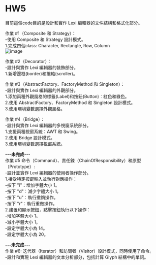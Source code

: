 # HW5

目前這個code目的是設計和實作 Lexi 編輯器的文件結構和格式化部分。

作業 #1（Composite 和 Strategy）：<br>
-使用 Composite 和 Strategy 設計模式。<br>
1.完成四個class: Character, Rectangle, Row, Column<br>
![image](https://github.com/Allyson-Wu/HW5/assets/142470368/ca6c5f5a-50b5-481f-ae21-df065a54bc54)


作業 #2（Decorator）：<br>
-設計與實作 Lexi 編輯器的裝飾部分。<br>
1.新增邊框(border)和捲軸(scroller)。<br>

作業 #3（AbstractFactory、FactoryMethod 和 Singleton）：<br>
-設計與實作 Lexi 編輯器的外觀部分。<br>
1.添加兩種外觀風格的標籤(Label)和按鈕(Button)：紅色和綠色。<br>
2.使用 AbstractFactory、FactoryMethod 和 Singleton 設計模式。<br>
3.使用環境變數選擇外觀風格。<br>

作業 #4（Bridge）：<br>
-設計與實作 Lexi 編輯器的多視窗系統部分。<br>
1.支援兩種視窗系統：AWT 和 Swing。<br>
2.使用 Bridge 設計模式。<br>
3.使用環境變數選擇視窗系統。<br>

**---未完成---**<br>
作業 #5 命令（Command）、責任鍊（ChainOfResponsibility）和原型（Prototype）:<br>
-設計並實作 Lexi 編輯器的使用者操作部分。<br>
1.接受特定按鍵輸入並執行對應操作：<br>
-按下 "i"：增加字體大小 1。<br>
-按下 "d"：減少字體大小 1。<br>
-按下 "u"：執行撤銷操作。<br>
-按下 "r"：執行重做操作。<br>
2.建置和顯示按鈕，點擊按鈕執行以下操作：<br>
-增加字體大小 1。<br>
-減小字體大小 1。<br>
-設定字體大小為 14。<br>
-設定字體大小為 20。<br>

**---未完成---**<br>
作業 #6: 迭代器（Iterator）和訪問者（Visitor）設計模式，同時使用了命令。<br>
-設計和實現 Lexi 編輯器的文本分析部分，包括計算 Glyph 結構中的單詞。<br>
